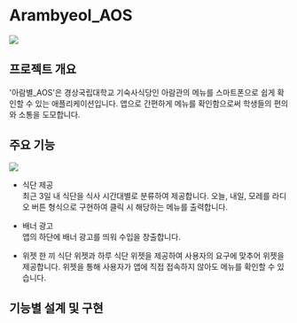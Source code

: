 # Arambyeol_AOS
<img src="https://github.com/user-attachments/assets/3def15cf-5ac0-4ac4-8dea-491aa9deea07"/>

## 프로젝트 개요
'아람별_AOS'은 경상국립대학교 기숙사식당인 아람관의 메뉴를 스마트폰으로 쉽게 확인할 수 있는 애플리케이션입니다.
앱으로 간편하게 메뉴를 확인함으로써 학생들의 편의와 소통을 도모합니다.

## 주요 기능
<img src="https://github.com/user-attachments/assets/928f618d-91b7-403d-89b5-d64a95d5307c"/>

- 식단 제공  
  최근 3일 내 식단을 식사 시간대별로 분류하여 제공합니다. 오늘, 내일, 모레를 라디오 버튼 형식으로 구현하여 클릭 시 해당하는 메뉴를 출력합니다.
  
- 배너 광고  
  앱의 하단에 배너 광고를 띄워 수입을 창출합니다.
  
- 위젯
  한 끼 식단 위젯과 하루 식단 위젯을 제공하여 사용자의 요구에 맞추어 위젯을 제공합니다.
  위젯을 통해 사용자가 앱에 직접 접속하지 않아도 메뉴를 확인할 수 있습니다.

## 기능별 설계 및 구현

